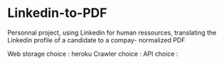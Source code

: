 # Linkedin-to-PDF
Personnal project, using Linkedin for human ressources, translating the Linkedin profile of a candidate to a compay- normalized PDF 


Web storage choice : heroku
Crawler choice :
API choice : 